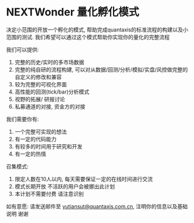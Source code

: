 # NEXTWonder 量化孵化模式

决定小范围的开放一个孵化的模式, 帮助完成quantaxis的标准流程的构建以及小范围的测试. 我们希望可以通过这个模式帮助你实现你的量化的完整流程

我们可以提供:

1. 完整的历史/实时的多市场数据
2. 完整的纯自研的流程构建, 可以对从数据/回测/分析/模拟/实盘/风控做完整的自定义的修改和兼容
3. 较为完整的可视化界面
4. 高性能的回测(tick/bar)分析模式
5. 视野的拓展/ 研报讨论
6. 私募通道的对接, 资金方的对接

我们需要你有:

1. 一个完整可实现的想法
2. 有一定的代码能力
3. 有较多的时间用于研究和开发
4. 有一定的热情

召集模式:

1. 限定人数在10人以内, 每天需要保证一定的在线时间进行交流
2. 模式长期开放 不活跃的用户会被挪出此计划
3. 本计划不需要付费 请注意识别


如有意愿: 请发送邮件至  yutiansut@quantaxis.com.cn, 注明你的信息以及基础说明 谢谢
